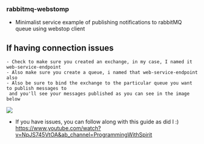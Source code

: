 ### rabbitmq-webstomp
- Minimalist service example of publishing notifications to rabbitMQ queue using webstop client

## If having connection issues
```
- Check to make sure you created an exchange, in my case, I named it web-service-endpoint
- Also make sure you create a queue, i named that web-service-endpoint also
- Also be sure to bind the exchange to the particular queue you want to publish messages to
 and you'll see your messages published as you can see in the image below
```
![](https://res.cloudinary.com/jugunu/image/upload/v1631610343/rMQ-webstomp-example.png)

- If you have issues, you can follow along with this guide as did I  :)
https://www.youtube.com/watch?v=NpJS745VtOA&ab_channel=ProgrammingWithSpirit